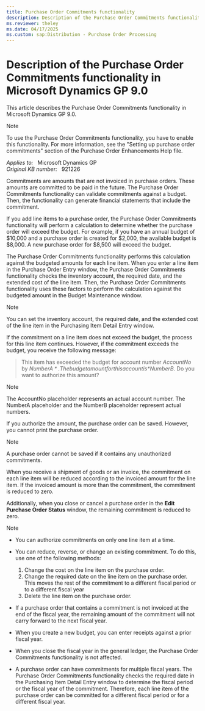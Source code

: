 ```yaml
---
title: Purchase Order Commitments functionality
description: Description of the Purchase Order Commitments functionality in Microsoft Dynamics GP 9.0.
ms.reviewer: theley
ms.date: 04/17/2025
ms.custom: sap:Distribution - Purchase Order Processing
---
```

# Description of the Purchase Order Commitments functionality in Microsoft Dynamics GP 9.0

This article describes the Purchase Order Commitments functionality in Microsoft Dynamics GP 9.0.

> [!NOTE]
> To use the Purchase Order Commitments functionality, you have to enable this functionality. For more information, see the "Setting up purchase order commitments" section of the Purchase Order Enhancements Help file.

_Applies to:_ &nbsp; Microsoft Dynamics GP  
_Original KB number:_ &nbsp; 921226

Commitments are amounts that are not invoiced in purchase orders. These amounts are committed to be paid in the future. The Purchase Order Commitments functionality can validate commitments against a budget. Then, the functionality can generate financial statements that include the commitment.

If you add line items to a purchase order, the Purchase Order Commitments functionality will perform a calculation to determine whether the purchase order will exceed the budget. For example, if you have an annual budget of $10,000 and a purchase order is created for $2,000, the available budget is $8,000. A new purchase order for $8,500 will exceed the budget.

The Purchase Order Commitments functionality performs this calculation against the budgeted amounts for each line item. When you enter a line item in the Purchase Order Entry window, the Purchase Order Commitments functionality checks the inventory account, the required date, and the extended cost of the line item. Then, the Purchase Order Commitments functionality uses these factors to perform the calculation against the budgeted amount in the Budget Maintenance window.

> [!NOTE]
> You can set the inventory account, the required date, and the extended cost of the line item in the Purchasing Item Detail Entry window.

If the commitment on a line item does not exceed the budget, the process for this line item continues. However, if the commitment exceeds the budget, you receive the following message:

> This item has exceeded the budget for account number *AccountNo* by *$NumberA*. The budget amount for this account is *$NumberB*. Do you want to authorize this amount?

> [!NOTE]
> The AccountNo placeholder represents an actual account number. The NumberA placeholder and the NumberB placeholder represent actual numbers.

If you authorize the amount, the purchase order can be saved. However, you cannot print the purchase order.

> [!NOTE]
> A purchase order cannot be saved if it contains any unauthorized commitments.

When you receive a shipment of goods or an invoice, the commitment on each line item will be reduced according to the invoiced amount for the line item. If the invoiced amount is more than the commitment, the commitment is reduced to zero.

Additionally, when you close or cancel a purchase order in the **Edit Purchase Order Status** window, the remaining commitment is reduced to zero.

> [!NOTE]
>
> - You can authorize commitments on only one line item at a time.
> - You can reduce, reverse, or change an existing commitment. To do this, use one of the following methods:
>
>    1. Change the cost on the line item on the purchase order.
>    2. Change the required date on the line item on the purchase order. This moves the rest of the commitment to a different fiscal period or to a different fiscal year
>    3. Delete the line item on the purchase order.
>
> - If a purchase order that contains a commitment is not invoiced at the end of the fiscal year, the remaining amount of the commitment will not carry forward to the next fiscal year.
> - When you create a new budget, you can enter receipts against a prior fiscal year.
> - When you close the fiscal year in the general ledger, the Purchase Order Commitments functionality is not affected.
> - A purchase order can have commitments for multiple fiscal years. The Purchase Order Commitments functionality checks the required date in the Purchasing Item Detail Entry window to determine the fiscal period or the fiscal year of the commitment. Therefore, each line item of the purchase order can be committed for a different fiscal period or for a different fiscal year.
